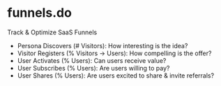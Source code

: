 # funnels.do
Track & Optimize SaaS Funnels

- Persona Discovers (# Visitors): How interesting is the idea?
- Visitor Registers (% Visitors -> Users): How compelling is the offer?
- User Activates (% Users): Can users receive value?
- User Subscribes (% Users): Are users willing to pay?
- User Shares (% Users): Are users excited to share & invite referrals?
